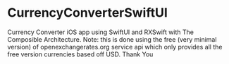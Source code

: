 # CurrencyConverterSwiftUI
Currency Converter iOS app using SwiftUI and RXSwift with The Composible Architecture.
Note: this is done using the free (very minimal version) of openexchangerates.org service api which only provides all the free version currencies based off USD.
Thank You

